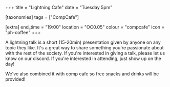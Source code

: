 +++
title = "Lightning Cafe"
date = "Tuesday 5pm"

[taxonomies]
tags = ["CompCafe"]

[extra]
end_time = "19:00"
location = "OC0.05"
colour = "compcafe"
icon = "ph-coffee"
+++

A lightning talk is a short (15-20min) presentation given by anyone on any topic they like. It's a great way to share something you're passionate about with the rest of the society. If you're interested in giving a talk, please let us know on our discord. If you're interested in attending, just show up on the day!

We've also combined it with comp cafe so free snacks and drinks will be provided!